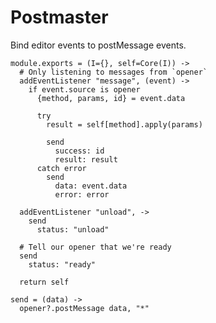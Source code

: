 Postmaster
==========

Bind editor events to postMessage events.

    module.exports = (I={}, self=Core(I)) ->
      # Only listening to messages from `opener`
      addEventListener "message", (event) ->
        if event.source is opener
          {method, params, id} = event.data

          try
            result = self[method].apply(params)

            send
              success: id
              result: result
          catch error
            send
              data: event.data
              error: error

      addEventListener "unload", ->
        send
          status: "unload"

      # Tell our opener that we're ready
      send
        status: "ready"

      return self

    send = (data) ->
      opener?.postMessage data, "*"
